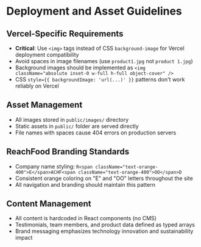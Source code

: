 # Deployment and Asset Guidelines

## Vercel-Specific Requirements
- **Critical**: Use `<img>` tags instead of CSS `background-image` for Vercel deployment compatibility
- Avoid spaces in image filenames (use `product1.jpg` not `product 1.jpg`)
- Background images should be implemented as `<img className="absolute inset-0 w-full h-full object-cover" />`
- CSS `style={{ backgroundImage: 'url(...)' }}` patterns don't work reliably on Vercel

## Asset Management
- All images stored in `public/images/` directory
- Static assets in `public/` folder are served directly
- File names with spaces cause 404 errors on production servers

## ReachFood Branding Standards
- Company name styling: `R<span className="text-orange-400">E</span>ACHF<span className="text-orange-400">OO</span>D`
- Consistent orange coloring on "E" and "OO" letters throughout the site
- All navigation and branding should maintain this pattern

## Content Management
- All content is hardcoded in React components (no CMS)
- Testimonials, team members, and product data defined as typed arrays
- Brand messaging emphasizes technology innovation and sustainability impact
